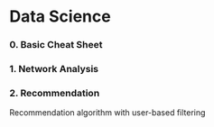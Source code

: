 # Data Science

### 0. Basic Cheat Sheet

### 1. Network Analysis

### 2. Recommendation
Recommendation algorithm with user-based filtering

